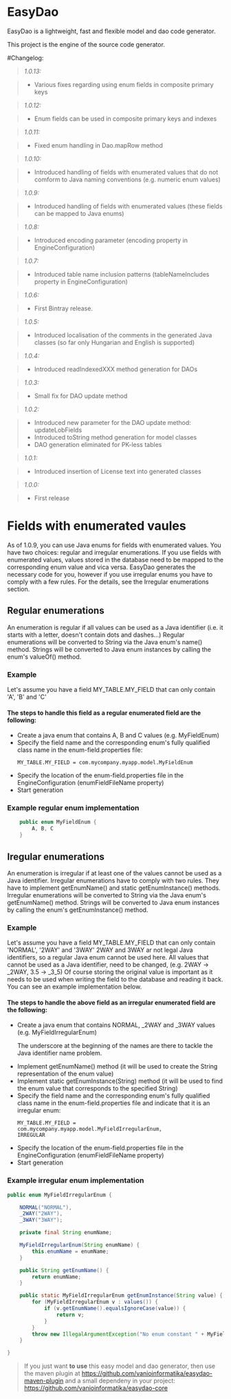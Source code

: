 EasyDao
=======

EasyDao is a lightweight, fast and flexible model and dao code generator.

This project is the engine of the source code generator.

#Changelog:

>*1.0.13:*

>* Various fixes regarding using enum fields in composite primary keys

>*1.0.12:*

>* Enum fields can be used in composite primary keys and indexes

>*1.0.11:*

>* Fixed enum handling in Dao.mapRow method

>*1.0.10:*

>* Introduced handling of fields with enumerated values that do not comform to Java naming conventions (e.g. numeric enum values)

>*1.0.9:*

>* Introduced handling of fields with enumerated values (these fields can be mapped to Java enums)

>*1.0.8:*

>* Introduced encoding parameter (encoding property in EngineConfiguration)

>*1.0.7:*

>* Introduced table name inclusion patterns (tableNameIncludes property in EngineConfiguration)

>*1.0.6:*

>* First Bintray release.

>*1.0.5:*

>* Introduced localisation of the comments in the generated Java classes (so far only Hungarian and English is supported)

>*1.0.4:*

>* Introduced readIndexedXXX method generation for DAOs

>*1.0.3:*

>* Small fix for DAO update method

>*1.0.2:* 

>* Introduced new parameter for the DAO update method: updateLobFields  
>* Introduced toString method generation for model classes  
>* DAO generation eliminated for PK-less tables

>*1.0.1:*

>* Introduced insertion of License text into generated classes

>*1.0.0:*

>* First release

# Fields with enumerated vaules
As of 1.0.9, you can use Java enums for fields with enumerated values. You have two choices: regular and irregular enumerations.
If you use fields with enumerated values, values stored in the database need to be mapped to the corresponding enum value and vica versa.
EasyDao generates the necessary code for you, however if you use irregular enums you have to comply with a few rules. For the details, see 
the Irregular enumerations section.

## Regular enumerations 
An enumeration is regular if all values can be used as a Java identifier (i.e. it starts with a letter, doesn't contain dots and dashes...)
Regular enumerations will be converted to String via the Java enum's name() method. Strings will be converted to Java enum instances by 
calling the enum's valueOf() method.

### Example
Let's assume you have a field MY_TABLE.MY_FIELD that can only contain 'A', 'B' and 'C'

#### The steps to handle this field as a regular enumerated field are the following:

   * Create a java enum that contains A, B and C values (e.g. MyFieldEnum)
   * Specify the field name and the corresponding enum's fully qualified class name in the enum-field.properties file:
     <p><code>MY_TABLE.MY_FIELD = com.mycompany.myapp.model.MyFieldEnum</code></p>
   * Specify the location of the enum-field.properties file in the EngineConfiguration (enumFieldFileName property)
   * Start generation

### Example regular enum implementation 

```java
    public enum MyFieldEnum {
        A, B, C
    }
```

## Iregular enumerations
An enumeration is irregular if at least one of the values cannot be used as a Java identifier. 
Irregular enumerations have to comply with two rules. They have to implement getEnumName() and static getEnumInstance() methods.
Irregular enumerations will be converted to String via the Java enum's getEnumName() method. Strings will be converted to 
Java enum instances by calling the enum's getEnumInstance() method.

### Example
Let's assume you have a field MY_TABLE.MY_FIELD that can only contain 'NORMAL', '2WAY' and '3WAY'
2WAY and 3WAY ar not legal Java identifiers, so a regular Java enum cannot be used here.
All values that cannot be used as a Java identifier, need to be changed, (e.g. 2WAY -> \_2WAY, 3.5 -> \_3_5) 
Of course storing the original value is important as it needs to be used when writing the field to the database and reading it back.
You can see an example implementation below.

#### The steps to handle the above field as an irregular enumerated field are the following:
   * Create a java enum that contains NORMAL, \_2WAY and \_3WAY values (e.g. MyFieldIrregularEnum)
     <p>The underscore at the beginning of the names are there to tackle the Java identifier name problem.</p>
   * Implement getEnumName() method (it will be used to create the String representation of the enum value)
   * Implement static getEnumInstance(String) method (it will be used to find the enum value that corresponds to the specified String)
   * Specify the field name and the corresponding enum's fully qualified class name in the enum-field.properties file and indicate that it is an irregular enum:
    <p><code>MY_TABLE.MY_FIELD = com.mycompany.myapp.model.MyFieldIrregularEnum, IRREGULAR</code></p>
   * Specify the location of the enum-field.properties file in the EngineConfiguration (enumFieldFileName property)
   * Start generation

### Example irregular enum implementation

```java
public enum MyFieldIrregularEnum {

    NORMAL("NORMAL"),
    _2WAY("2WAY"),
    _3WAY("3WAY");

    private final String enumName;

    MyFieldIrregularEnum(String enumName) {
        this.enumName = enumName;
    }

    public String getEnumName() {
        return enumName;
    }

    public static MyFieldIrregularEnum getEnumInstance(String value) {
        for (MyFieldIrregularEnum v : values()) {
            if (v.getEnumName().equalsIgnoreCase(value)) {
                return v;
            }
        }
        throw new IllegalArgumentException("No enum constant " + MyFieldIrregularEnum.class.getName() + "." + value);
    }

}
```

> If you just want **to use** this easy model and dao generator, then use the maven plugin at https://github.com/vanioinformatika/easydao-maven-plugin and a small dependeny in your project: https://github.com/vanioinformatika/easydao-core
